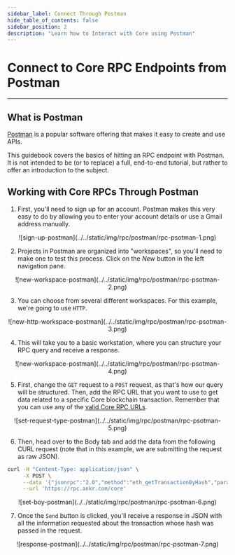 ```yaml
---
sidebar_label: Connect Through Postman
hide_table_of_contents: false
sidebar_position: 2
description: "Learn how to Interact with Core using Postman"
---
```



# Connect to Core RPC Endpoints from Postman
---

## What is Postman

[Postman](https://www.postman.com/) is a popular software offering that makes it easy to create and use APIs.

This guidebook covers the basics of hitting an RPC endpoint with Postman. It is not intended to be (or to replace) a full, end-to-end tutorial, but rather to offer an introduction to the subject.

## Working with Core RPCs Through Postman

1. First, you'll need to sign up for an account. Postman makes this very easy to do by allowing you to enter your account details or use a Gmail address manually.

<p align="center" style={{zoom:"40%"}}>
![sign-up-postman](../../static/img/rpc/postman/rpc-psotman-1.png)
</p>

2. Projects in Postman are organized into "workspaces", so you'll need to make one to test this process. Click on the _New_ button in the left navigation pane.

<p align="center" style={{zoom:"40%"}}>
![new-workspace-postman](../../static/img/rpc/postman/rpc-psotman-2.png)
</p>

3. You can choose from several different workspaces. For this example, we're going to use `HTTP`.

<p align="center" style={{zoom:"40%"}}>
![new-http-workspace-postman](../../static/img/rpc/postman/rpc-psotman-3.png)
</p>

4. This will take you to a basic workstation, where you can structure your RPC query and receive a response.

<p align="center" style={{zoom:"40%"}}>
![new-workspace-postman](../../static/img/rpc/postman/rpc-psotman-4.png)
</p>

5. First, change the `GET` request to a `POST` request, as that's how our query will be structured. Then, add the RPC URL that you want to use to get data related to a specific Core blockchain transaction. Remember that you can use any of the [valid Core RPC URLs](./rpc-list.md).

<p align="center" style={{zoom:"40%"}}>
![set-request-type-postman](../../static/img/rpc/postman/rpc-psotman-5.png)
</p>

6. Then, head over to the Body tab and add the data from the following CURL request (note that in this example, we are submitting the request as raw JSON).

```bash
curl -H "Content-Type: application/json" \
     -X POST \
     --data '{"jsonrpc":"2.0","method":"eth_getTransactionByHash","params":["0xc9c4a5d14857ace0db197c7393806868824763377f802645aacf6f38d9c309b7"],"id":1}' \
     --url 'https://rpc.ankr.com/core'
```

<p align="center" style={{zoom:"70%"}}>
![set-boy-postman](../../static/img/rpc/postman/rpc-psotman-6.png)
</p>

7. Once the `Send` button is clicked, you'll receive a response in JSON with all the information requested about the transaction whose hash was passed in the request.
<p align="center" style={{zoom:"40%"}}>
![response-postman](../../static/img/rpc/postman/rpc-psotman-7.png)
</p>